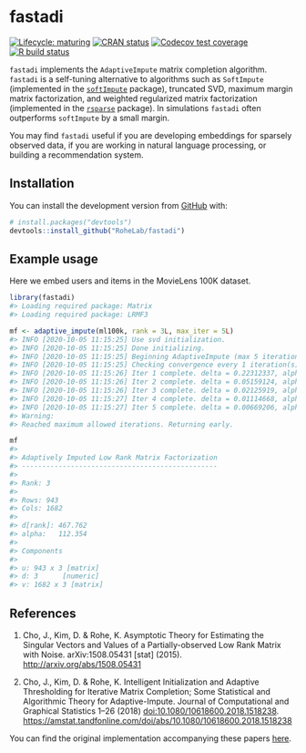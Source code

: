 
<!-- README.md is generated from README.Rmd. Please edit that file -->

# fastadi

<!-- badges: start -->

[![Lifecycle:
maturing](https://img.shields.io/badge/lifecycle-maturing-blue.svg)](https://www.tidyverse.org/lifecycle/#maturing)
[![CRAN
status](https://www.r-pkg.org/badges/version/fastadi)](https://CRAN.R-project.org/package=fastadi)
[![Codecov test
coverage](https://codecov.io/gh/RoheLab/fastadi/branch/master/graph/badge.svg)](https://codecov.io/gh/RoheLab/fastadi?branch=master)
[![R build
status](https://github.com/RoheLab/fastadi/workflows/R-CMD-check/badge.svg)](https://github.com/RoheLab/fastadi/actions)
<!-- badges: end -->

`fastadi` implements the `AdaptiveImpute` matrix completion algorithm.
`fastadi` is a self-tuning alternative to algorithms such as
`SoftImpute` (implemented in the
[`softImpute`](https://cran.r-project.org/package=softImpute) package),
truncated SVD, maximum margin matrix factorization, and weighted
regularized matrix factorization (implemented in the
[`rsparse`](https://github.com/rexyai/rsparse) package). In simulations
`fastadi` often outperforms `softImpute` by a small margin.

You may find `fastadi` useful if you are developing embeddings for
sparsely observed data, if you are working in natural language
processing, or building a recommendation system.

## Installation

You can install the development version from
[GitHub](https://github.com/) with:

``` r
# install.packages("devtools")
devtools::install_github("RoheLab/fastadi")
```

## Example usage

Here we embed users and items in the MovieLens 100K dataset.

``` r
library(fastadi)
#> Loading required package: Matrix
#> Loading required package: LRMF3

mf <- adaptive_impute(ml100k, rank = 3L, max_iter = 5L)
#> INFO [2020-10-05 11:15:25] Use svd initialization.
#> INFO [2020-10-05 11:15:25] Done initializing.
#> INFO [2020-10-05 11:15:25] Beginning AdaptiveImpute (max 5 iterations).
#> INFO [2020-10-05 11:15:25] Checking convergence every 1 iteration(s).
#> INFO [2020-10-05 11:15:26] Iter 1 complete. delta = 0.22312337, alpha = 184.71
#> INFO [2020-10-05 11:15:26] Iter 2 complete. delta = 0.05159124, alpha = 154.411
#> INFO [2020-10-05 11:15:26] Iter 3 complete. delta = 0.02125919, alpha = 135.61
#> INFO [2020-10-05 11:15:27] Iter 4 complete. delta = 0.01114668, alpha = 122.308
#> INFO [2020-10-05 11:15:27] Iter 5 complete. delta = 0.00669206, alpha = 112.354
#> Warning: 
#> Reached maximum allowed iterations. Returning early.
```

``` r
mf
#> 
#> Adaptively Imputed Low Rank Matrix Factorization
#> ------------------------------------------------
#> 
#> Rank: 3
#> 
#> Rows: 943
#> Cols: 1682
#> 
#> d[rank]: 467.762
#> alpha:   112.354
#> 
#> Components
#> 
#> u: 943 x 3 [matrix] 
#> d: 3      [numeric] 
#> v: 1682 x 3 [matrix]
```

## References

1.  Cho, J., Kim, D. & Rohe, K. Asymptotic Theory for Estimating the
    Singular Vectors and Values of a Partially-observed Low Rank Matrix
    with Noise. arXiv:1508.05431 \[stat\] (2015).
    <http://arxiv.org/abs/1508.05431>

2.  Cho, J., Kim, D. & Rohe, K. Intelligent Initialization and Adaptive
    Thresholding for Iterative Matrix Completion; Some Statistical and
    Algorithmic Theory for Adaptive-Impute. Journal of Computational and
    Graphical Statistics 1–26 (2018)
    <doi:10.1080/10618600.2018.1518238>.
    <https://amstat.tandfonline.com/doi/abs/10.1080/10618600.2018.1518238>

You can find the original implementation accompanying these papers
[here](https://github.com/chojuhee/hello-world).
